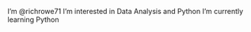 I’m @richrowe71
I’m interested in Data Analysis and Python
I’m currently learning Python


<!---
richrowe71/richrowe71 is a ✨ special ✨ repository because its `README.md` (this file) appears on your GitHub profile.
You can click the Preview link to take a look at your changes.
--->
